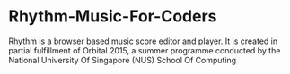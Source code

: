 # Rhythm-Music-For-Coders
Rhythm is a browser based music score editor and player. It is created in partial fulfillment of Orbital 2015, a summer programme  conducted by the National University Of Singapore (NUS) School Of Computing   


